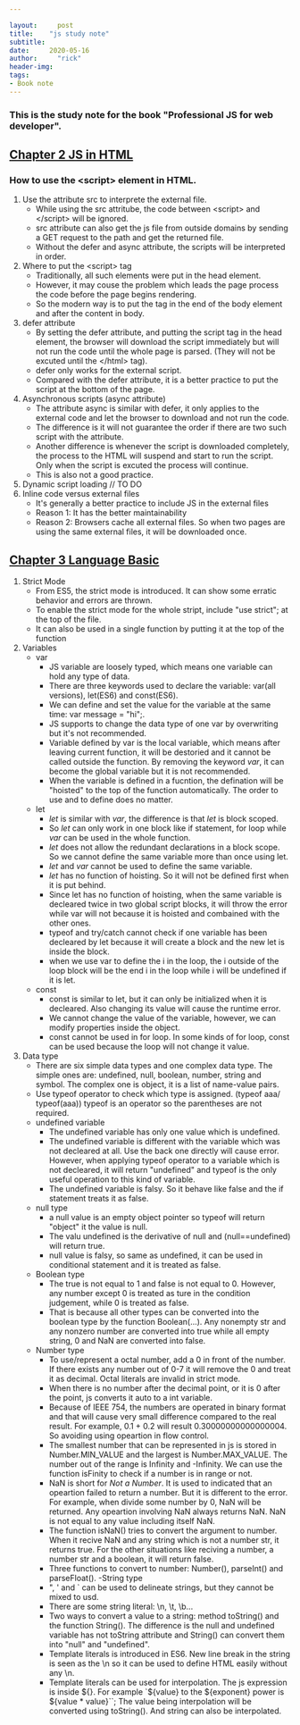 ```yaml
---

layout:     post
title:    "js study note"
subtitle:   
date:     2020-05-16
author:     "rick"
header-img: 
tags:
- Book note
---
```

### This is the study note for the book "Professional JS for web developer".

## <u>Chapter 2 JS in HTML</u>
### How to use the \<script> element in HTML.
1. Use the attribute src to interprete the external file.
    * While using the src attritube, the code between \<script> and \</script> will be ignored.
    * src attribute can also get the js file from outside domains by sending a GET request to the path and get the returned file.
    * Without the defer and async attribute, the scripts will be interpreted in order.
2. Where to put the \<script> tag
    * Traditionally, all such elements were put in the head element.
    * However, it may couse the problem which leads the page process the code before the page begins rendering.
    * So the modern way is to put the tag in the end of the body element and after the content in body.
3.  defer attribute
    * By setting the defer attribute, and putting the script tag in the head element, the browser will download the script immediately but will not run the code until the whole page is parsed. (They will not be excuted until the \</html> tag).
    * defer only works for the external script.
    * Compared with the defer attribute, it is a better practice to put the script at the bottom of the page.
4.  Asynchronous scripts (async attribute)
    * The attribute async is similar with defer, it only applies to the external code and let the browser to download and not run the code.
    * The difference is it will not guarantee the order if there are two such script with the attribute.
    * Another difference is whenever the script is downloaded completely, the process to the HTML will suspend and start to run the script. Only when the script is excuted the process will continue.
    * This is also not a good practice.
5.  Dynamic script loading
    // TO DO
6.  Inline code versus external files
    * It's generally a better practice to include JS in the external files
    * Reason 1: It has the better maintainability
    * Reason 2: Browsers cache all external files. So when two pages are using the same external files, it will be downloaded once. 

## <u>Chapter 3 Language Basic</u>
1.  Strict Mode
    * From ES5, the strict mode is introduced. It can show some erratic behavior and errors are thrown.
    * To enable the strict mode for the whole stript, include "use strict"; at the top of the file.
    * It can also be used in a single function by putting it at the top of the function
2.  Variables
    - var
        * JS variable are loosely typed, which means one variable can hold any type of data.
        * There are three keywords used to declare the variable: var(all versions), let(ES6) and const(ES6).
        * We can define and set the value for the variable at the same time: var message = "hi";.
        * JS supports to change the data type of one var by overwriting but it's not recommended.
        * Variable defined by var is the local variable, which means after leaving current function, it will be destoried and it cannot be called outside the function. By removing the keyword *var*, it can become the global variable but it is not recommended.
        * When the variable is defined in a fucntion, the defination will be "hoisted" to the top of the function automatically. The order to use and to define does no matter.
    - let
        * *let* is similar with *var*, the difference is that *let* is block scoped.
        * So *let* can only work in one block like if statement, for loop while *var* can be used in the whole function.
        * *let* does not allow the redundant declarations in a block scope. So we cannot define the same variable more than once using let.
        * *let* and *var* cannot be used to define the same variable.
        * *let* has no function of hoisting. So it will not be defined first when it is put behind.
        * Since let has no function of hoisting, when the same variable is decleared twice in two global script blocks, it will throw the error while var will not because it is hoisted and combained with the other ones.
        * typeof and try/catch cannot check if one variable has been decleared by let because it will create a block and the new let is inside the block.
        * when we use var to define the i in the loop, the i outside of the loop block will be the end i in the loop while i will be undefined if it is let.
    - const
        * const is similar to let, but it can only be initialized when it is decleared. Also changing its value will cause the runtime error.
        * We cannot change the value of the variable, however, we can modify properties inside the object.
        * const cannot be used in for loop. In some kinds of for loop, const can be used because the loop will not change it value.
3.  Data type
    - There are six simple data types and one complex data type. The simple ones are: undefined, null, boolean, number, string and symbol. The complex one is object, it is a list of name-value pairs.
    - Use typeof operator to check which type is assigned. (typeof aaa/ typeof(aaa)) typeof is an operator so the parentheses are not required.
    - undefined variable
        - The undefined variable has only one value which is undefined.
        - The undefined variable is different with the variable which was not decleared at all. Use the back one directly will cause error. However, when applying typeof operator to a variable which is not decleared, it will return "undefined" and typeof is the only useful operation to this kind of variable.
        - The undefined variable is falsy. So it behave like false and the if statement treats it as false.
    - null type
        - a null value is an empty object pointer so typeof will return "object" it the value is null.
        - The valu undefined is the derivative of null and (null==undefined) will return true.
        - null value is falsy, so same as undefined, it can be used in conditional statement and it is treated as false.
    - Boolean type
        - The true is not equal to 1 and false is not equal to 0. However, any number except 0 is treated as ture in the condition judgement, while 0 is treated as false.
        - That is because all other types can be converted into the boolean type by the function Boolean(...). Any nonempty str and any nonzero number are converted into true while all empty string, 0 and NaN are converted into false.
    - Number type
        - To use/represent a octal number, add a 0 in front of the number. If there exists any number out of 0-7 it will remove the 0 and treat it as decimal. Octal literals are invalid in strict mode.
        - When there is no number after the decimal point, or it is 0 after the point, js converts it auto to a int variable.
        - Because of IEEE 754, the numbers are operated in binary format and that will cause very small difference compared to the real result. For example, 0.1 + 0.2 will result 0.30000000000000004. So avoiding using opeartion in flow control.
        - The smallest number that can be represented in js is stored in Number.MIN_VALUE and the largest is Number.MAX_VALUE. The number out of the range is Infinity and -Infinity. We can use the function isFinity to check if a number is in range or not.
        - NaN is short for *Not a Number*. It is used to indicated that an opeartion failed to return a number. But it is different to the error. For example, when divide some number by 0, NaN will be returned. Any opeartion involving NaN always returns NaN. NaN is not equal to any value including itself NaN.
        - The function isNaN() tries to convert the argument to number. When it recive NaN and any string which is not a number str, it returns true. For the other situations like reciving a number, a number str and a boolean, it will return false.
        - Three functions to convert to number: Number(), parseInt() and parseFloat().
    -String type
        - ", ' and ` can be used to delineate strings, but they cannot be mixed to usd.
        - There are some string literal: \n, \t, \b...
        - Two ways to convert a value to a string: method toString() and the function String(). The difference is the null and undefined variable has not toString attribute and String() can convert them into "null" and "undefined".
        - Template literals is introduced in ES6. New line break in the string is seen as the \n so it can be used to define HTML easily without any \n.
        - Template literals can be used for interpolation. The js expression is inside ${}. For example `${value} to the ${exponent} power is ${value * value}``; The value being interpolation will be converted using toString(). And string can also be interpolated.
